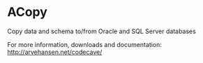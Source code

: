 # ACopy
Copy data and schema to/from Oracle and SQL Server databases

For more information, downloads and documentation:
<http://arvehansen.net/codecave/>
